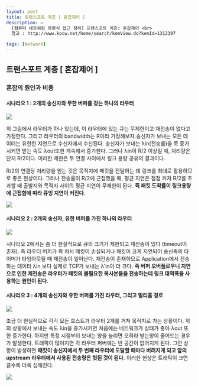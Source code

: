 ```yaml
---
layout: post
title: 트랜스포트 계층 [ 혼잡제어 ]
description: >
  [컴퓨터 네트워킹 하향식 접근 정리] 프랜스포트 계층: 혼잡제어 <br>
  참고 : http://www.kocw.net/home/search/kemView.do?kemId=1312397

tags: [Network]
---
```


## 트랜스포트 계층 [ 혼잡제어 ]

### 혼잡의 원인과 비용

#### 시나리오 1 : 2개의 송신자와 무한 버퍼를 갖는 하나의 라우터

![](https://taeho0304.github.io/assets/img/NW/transport/congestioncontrol/scenario1.PNG)

위 그림에서 라우터가 하나 있는데, 이 라우터에 있는 큐는 무제한이고 재전송이 없다고 가정한다. 그리고 라우터의 bandwidth는 R이라 가정해보자.송신자가 보내는 모든 데이터는 유한한 지연으로 수신자에서 수신된다. 송신자가 보내는 λin(전송률)을 쭉 증가시키면 받는 속도 λout또한 계속해서 증가한다. 그러나 λin이 R/2 이상일 때, 처리량은 단지 R/2이다. 이러한 제한은 두 연결 사이에서 링크 용량 공유의 결과이다.

R/2의 연결당 처리량을 얻는 것은 목적지에 패킷을 전달하는 데 링크를 최대로 활용하므로 좋은 현상이다. 그러나 전송률이 R/2에 근접했을 때, 평균 지연은 점점 커져 R/2를 초과할 때 출발지와 목적지 사이의 평균 지연이 무제한이 된다. **즉 패킷 도착률이 링크용량에 근접함에 따라 큐잉 지연이 커진다.**

![](https://taeho0304.github.io/assets/img/NW/transport/congestioncontrol/scenario1_delay.PNG)

#### 시나리오 2 : 2개의 송신자, 유한 버퍼를 가진 하나의 라우터

![](https://taeho0304.github.io/assets/img/NW/transport/congestioncontrol/scenario2.PNG)

시나리오 2에서는 좀 더 현실적으로 큐의 크기가 제한되고 재전송이 있다 (timeout이 존재). 즉 라우터 버퍼가 꽉 차서 패킷이 손실되거나 패킷이 크게 지연되어 송신측의 타이머가 타임아웃될 때 재전송이 일어난다. 재전송이 존재하므로 Application에서 전송하는 데이터 λin 보다 실제로 TCP가 보내는 λ'in이 더 크다. **즉 버퍼 오버플로우니 지연으로 인한 제전송은 라우터가 패킷의 불필요한 복사본들을 전송하는데 링크 대역폭을 사용하는 원인이 된다.**

#### 시나리오 3 : 4개의 송신자와 유한 버퍼를 가진 라우터, 그리고 멀티홉 경로

![](https://taeho0304.github.io/assets/img/NW/transport/congestioncontrol/scenario3.PNG)

조금 더 현실적으로 각각 모든 호스트가 라우터 2개를 거쳐 목적지로 가는 상황이다. 위의 상황에서 보내는 속도 λin을 증가시키면 처음에는 네트워크가 상태가 좋아 λout 또한 증가한다. 하지만 특정 시점부터 보내는 양을 늘리면 오히라 받는양이 줄어드는 경우가 발생한다. 트래픽이 많아지면 각 라우터 퍼버에는 빈 공간이 없어지게 된다. 그런 상황이 발생하면 **패킷이 송신지에서 두 번째 라우터에 도달할 때마다 버려지게 되고 앞의 upstream 라우터에서 사용된 전송량은 헛된 것이 된다.** 이러한 현상은 트래픽이 크면 클수록 더욱 심해진다.

![](https://taeho0304.github.io/assets/img/NW/transport/congestioncontrol/scenario3_performance.PNG)
